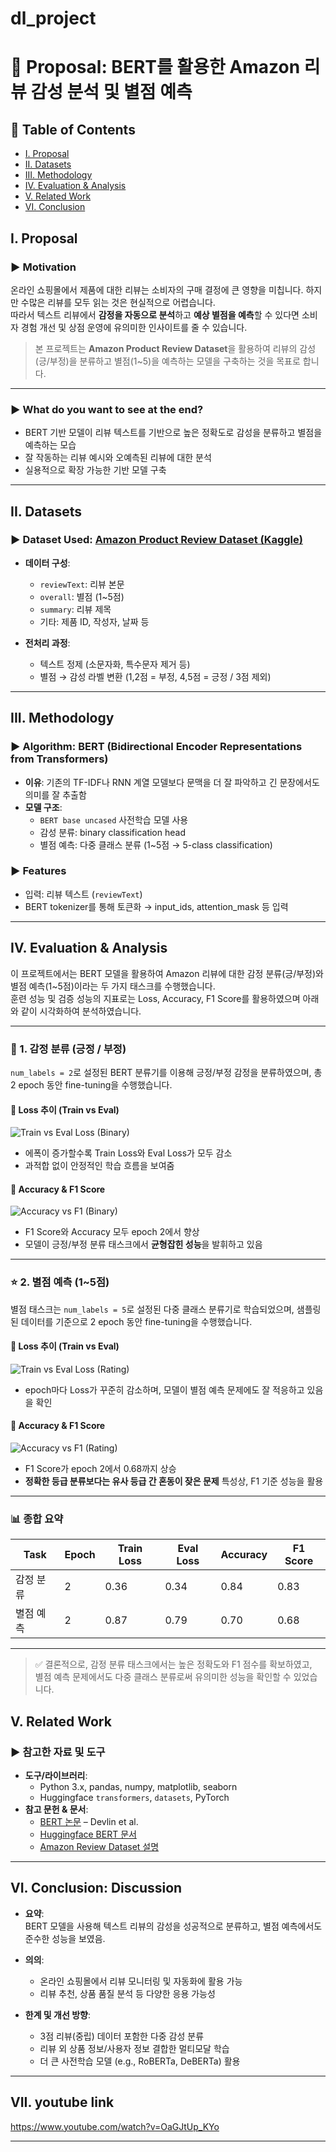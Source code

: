 # dl_project
# 📝 Proposal: BERT를 활용한 Amazon 리뷰 감성 분석 및 별점 예측

## 📑 Table of Contents

- [I. Proposal](#i-proposal)
- [II. Datasets](#ii-datasets)
- [III. Methodology](#iii-methodology)
- [IV. Evaluation & Analysis](#iv-evaluation--analysis)
- [V. Related Work](#v-related-work-eg-existing-studies)
- [VI. Conclusion](#vi-conclusion-discussion)

## I. Proposal

### ▶ Motivation

온라인 쇼핑몰에서 제품에 대한 리뷰는 소비자의 구매 결정에 큰 영향을 미칩니다. 하지만 수많은 리뷰를 모두 읽는 것은 현실적으로 어렵습니다.  
따라서 텍스트 리뷰에서 **감정을 자동으로 분석**하고 **예상 별점을 예측**할 수 있다면 소비자 경험 개선 및 상점 운영에 유의미한 인사이트를 줄 수 있습니다.

> 본 프로젝트는 **Amazon Product Review Dataset**을 활용하여 리뷰의 감성(긍/부정)을 분류하고 별점(1~5)을 예측하는 모델을 구축하는 것을 목표로 합니다.

---

### ▶ What do you want to see at the end?

- BERT 기반 모델이 리뷰 텍스트를 기반으로 높은 정확도로 감성을 분류하고 별점을 예측하는 모습
- 잘 작동하는 리뷰 예시와 오예측된 리뷰에 대한 분석
- 실용적으로 확장 가능한 기반 모델 구축

---

## II. Datasets

### ▶ Dataset Used: [Amazon Product Review Dataset (Kaggle)](https://www.kaggle.com/datasets/bittlingmayer/amazonreviews)

- **데이터 구성**:  
  - `reviewText`: 리뷰 본문  
  - `overall`: 별점 (1~5점)  
  - `summary`: 리뷰 제목  
  - 기타: 제품 ID, 작성자, 날짜 등

- **전처리 과정**:  
  - 텍스트 정제 (소문자화, 특수문자 제거 등)  
  - 별점 → 감성 라벨 변환 (1,2점 = 부정, 4,5점 = 긍정 / 3점 제외)

---

## III. Methodology

### ▶ Algorithm: BERT (Bidirectional Encoder Representations from Transformers)

- **이유**: 기존의 TF-IDF나 RNN 계열 모델보다 문맥을 더 잘 파악하고 긴 문장에서도 의미를 잘 추출함  
- **모델 구조**:
  - `BERT base uncased` 사전학습 모델 사용
  - 감성 분류: binary classification head
  - 별점 예측: 다중 클래스 분류 (1~5점 → 5-class classification)

### ▶ Features
- 입력: 리뷰 텍스트 (`reviewText`)
- BERT tokenizer를 통해 토큰화 → input_ids, attention_mask 등 입력

---

## IV. Evaluation & Analysis

이 프로젝트에서는 BERT 모델을 활용하여 Amazon 리뷰에 대한 감정 분류(긍/부정)와 별점 예측(1~5점)이라는 두 가지 태스크를 수행했습니다.  
훈련 성능 및 검증 성능의 지표로는 Loss, Accuracy, F1 Score를 활용하였으며 아래와 같이 시각화하여 분석하였습니다.

---

### 📘 1. 감정 분류 (긍정 / 부정)

`num_labels = 2`로 설정된 BERT 분류기를 이용해 긍정/부정 감정을 분류하였으며, 총 2 epoch 동안 fine-tuning을 수행했습니다.

#### 🔹 Loss 추이 (Train vs Eval)

![Train vs Eval Loss (Binary)](./images/binary_loss.png)

- 에폭이 증가할수록 Train Loss와 Eval Loss가 모두 감소
- 과적합 없이 안정적인 학습 흐름을 보여줌

#### 🔹 Accuracy & F1 Score

![Accuracy vs F1 (Binary)](./images/binary_score.png)

- F1 Score와 Accuracy 모두 epoch 2에서 향상
- 모델이 긍정/부정 분류 태스크에서 **균형잡힌 성능**을 발휘하고 있음

---

### ⭐ 2. 별점 예측 (1~5점)

별점 태스크는 `num_labels = 5`로 설정된 다중 클래스 분류기로 학습되었으며, 샘플링된 데이터를 기준으로 2 epoch 동안 fine-tuning을 수행했습니다.

#### 🔹 Loss 추이 (Train vs Eval)

![Train vs Eval Loss (Rating)](./images/rating_loss.png)

- epoch마다 Loss가 꾸준히 감소하며, 모델이 별점 예측 문제에도 잘 적응하고 있음을 확인

#### 🔹 Accuracy & F1 Score

![Accuracy vs F1 (Rating)](./images/rating_score.png)

- F1 Score가 epoch 2에서 0.68까지 상승
- **정확한 등급 분류보다는 유사 등급 간 혼동이 잦은 문제** 특성상, F1 기준 성능을 활용

---

### 📊 종합 요약

| Task         | Epoch | Train Loss | Eval Loss | Accuracy | F1 Score |
|--------------|-------|------------|-----------|----------|----------|
| 감정 분류     | 2     | 0.36       | 0.34      | 0.84     | 0.83     |
| 별점 예측     | 2     | 0.87       | 0.79      | 0.70     | 0.68     |

---

> ✅ 결론적으로, 감정 분류 태스크에서는 높은 정확도와 F1 점수를 확보하였고,  
> 별점 예측 문제에서도 다중 클래스 분류로써 유의미한 성능을 확인할 수 있었습니다.


## V. Related Work

### ▶ 참고한 자료 및 도구

- **도구/라이브러리**:
  - Python 3.x, pandas, numpy, matplotlib, seaborn
  - Huggingface `transformers`, `datasets`, PyTorch
- **참고 문헌 & 문서**:
  - [BERT 논문](https://arxiv.org/abs/1810.04805) – Devlin et al.
  - [Huggingface BERT 문서](https://huggingface.co/transformers/)
  - [Amazon Review Dataset 설명](https://www.kaggle.com/datasets/bittlingmayer/amazonreviews)

---

## VI. Conclusion: Discussion

- **요약**:  
  BERT 모델을 사용해 텍스트 리뷰의 감성을 성공적으로 분류하고, 별점 예측에서도 준수한 성능을 보였음.

- **의의**:  
  - 온라인 쇼핑몰에서 리뷰 모니터링 및 자동화에 활용 가능
  - 리뷰 추천, 상품 품질 분석 등 다양한 응용 가능성

- **한계 및 개선 방향**:
  - 3점 리뷰(중립) 데이터 포함한 다중 감성 분류
  - 리뷰 외 상품 정보/사용자 정보 결합한 멀티모달 학습
  - 더 큰 사전학습 모델 (e.g., RoBERTa, DeBERTa) 활용

---

## VII. youtube link

https://www.youtube.com/watch?v=OaGJtUp_KYo

---
